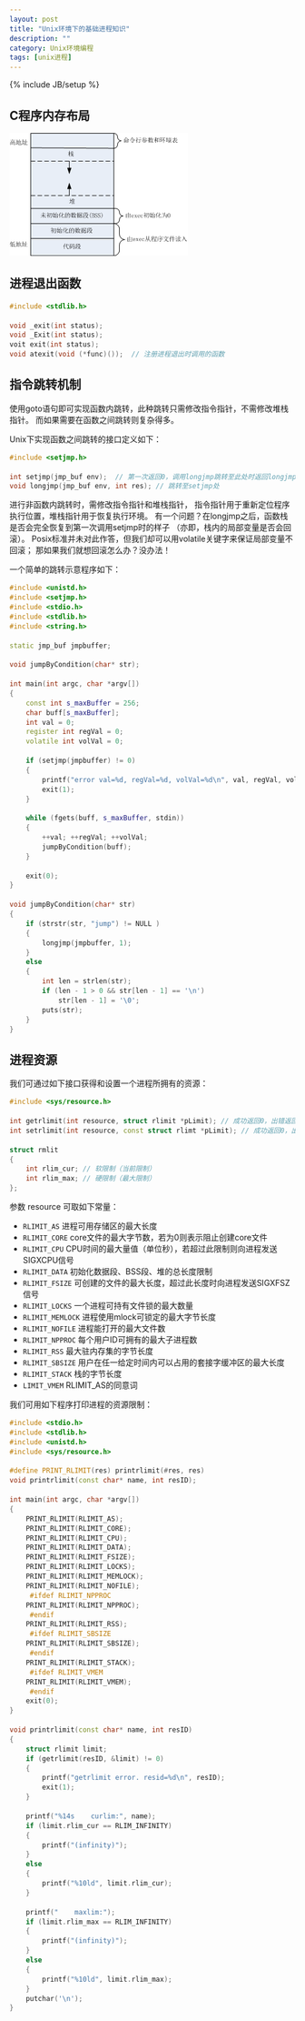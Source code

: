 ```yaml
---
layout: post
title: "Unix环境下的基础进程知识"
description: ""
category: Unix环境编程
tags: [unix进程]
---
```

{% include JB/setup %}

## C程序内存布局

![](/images/unix/process/c-memstructure.png)

## 进程退出函数

``` c++
#include <stdlib.h>

void _exit(int status);
void _Exit(int status);
voit exit(int status);
void atexit(void (*func)());  // 注册进程退出时调用的函数
```

## 指令跳转机制

使用goto语句即可实现函数内跳转，此种跳转只需修改指令指针，不需修改堆栈指针。
而如果需要在函数之间跳转则复杂得多。

Unix下实现函数之间跳转的接口定义如下：

``` c++
#include <setjmp.h>

int setjmp(jmp_buf env);  // 第一次返回0，调用longjmp跳转至此处时返回longjmp所设置的参数
void longjmp(jmp_buf env, int res); // 跳转至setjmp处
```

进行非函数内跳转时，需修改指令指针和堆栈指针，
指令指针用于重新定位程序执行位置，堆栈指针用于恢复执行环境。
有一个问题？在longjmp之后，函数栈是否会完全恢复到第一次调用setjmp时的样子
（亦即，栈内的局部变量是否会回滚）。
Posix标准并未对此作答，但我们却可以用volatile关键字来保证局部变量不回滚；
那如果我们就想回滚怎么办？没办法！

一个简单的跳转示意程序如下：

``` c++
#include <unistd.h>
#include <setjmp.h>
#include <stdio.h>
#include <stdlib.h>
#include <string.h>

static jmp_buf jmpbuffer;

void jumpByCondition(char* str);

int main(int argc, char *argv[])
{
    const int s_maxBuffer = 256;
    char buff[s_maxBuffer];
    int val = 0;
    register int regVal = 0;
    volatile int volVal = 0;

    if (setjmp(jmpbuffer) != 0)
    {
        printf("error val=%d, regVal=%d, volVal=%d\n", val, regVal, volVal);
        exit(1);
    }

    while (fgets(buff, s_maxBuffer, stdin))
    {
        ++val; ++regVal; ++volVal;
        jumpByCondition(buff);
    }

    exit(0);
}

void jumpByCondition(char* str)
{
    if (strstr(str, "jump") != NULL )
    {
        longjmp(jmpbuffer, 1);
    }
    else
    {
        int len = strlen(str);
        if (len - 1 > 0 && str[len - 1] == '\n')
            str[len - 1] = '\0';
        puts(str);
    }
}
```

## 进程资源

我们可通过如下接口获得和设置一个进程所拥有的资源：

``` c++
#include <sys/resource.h>

int getrlimit(int resource, struct rlimit *pLimit); // 成功返回0，出错返回非0
int setrlimit(int resource, const struct rlimt *pLimit); // 成功返回0，出错返回非0

struct rmlit
{
    int rlim_cur; // 软限制（当前限制）
    int rlim_max; // 硬限制（最大限制）
};
```

参数 resource 可取如下常量：

  + `RLIMIT_AS` 进程可用存储区的最大长度
  + `RLIMIT_CORE` core文件的最大字节数，若为0则表示阻止创建core文件
  + `RLIMIT_CPU` CPU时间的最大量值（单位秒），若超过此限制则向进程发送SIGXCPU信号
  + `RLIMIT_DATA` 初始化数据段、BSS段、堆的总长度限制
  + `RLIMIT_FSIZE` 可创建的文件的最大长度，超过此长度时向进程发送SIGXFSZ信号
  + `RLIMIT_LOCKS` 一个进程可持有文件锁的最大数量
  + `RLIMIT_MEMLOCK` 进程使用mlock可锁定的最大字节长度
  + `RLIMIT_NOFILE` 进程能打开的最大文件数
  + `RLIMIT_NPPROC` 每个用户ID可拥有的最大子进程数
  + `RLIMIT_RSS` 最大驻内存集的字节长度
  + `RLIMIT_SBSIZE` 用户在任一给定时间内可以占用的套接字缓冲区的最大长度
  + `RLIMIT_STACK` 栈的字节长度
  + `LIMIT_VMEM` RLIMIT_AS的同意词

我们可用如下程序打印进程的资源限制：

``` c++
#include <stdio.h>
#include <stdlib.h>
#include <unistd.h>
#include <sys/resource.h>

#define PRINT_RLIMIT(res) printrlimit(#res, res)
void printrlimit(const char* name, int resID);

int main(int argc, char *argv[])
{
    PRINT_RLIMIT(RLIMIT_AS);
    PRINT_RLIMIT(RLIMIT_CORE);
    PRINT_RLIMIT(RLIMIT_CPU);
    PRINT_RLIMIT(RLIMIT_DATA);
    PRINT_RLIMIT(RLIMIT_FSIZE);
    PRINT_RLIMIT(RLIMIT_LOCKS);
    PRINT_RLIMIT(RLIMIT_MEMLOCK);
    PRINT_RLIMIT(RLIMIT_NOFILE);
     #ifdef RLIMIT_NPPROC
    PRINT_RLIMIT(RLIMIT_NPPROC);
     #endif
    PRINT_RLIMIT(RLIMIT_RSS);
     #ifdef RLIMIT_SBSIZE
    PRINT_RLIMIT(RLIMIT_SBSIZE);
     #endif
    PRINT_RLIMIT(RLIMIT_STACK);
     #ifdef RLIMIT_VMEM
    PRINT_RLIMIT(RLIMIT_VMEM);
     #endif
    exit(0);
}

void printrlimit(const char* name, int resID)
{
    struct rlimit limit;
    if (getrlimit(resID, &limit) != 0)
    {
        printf("getrlimit error. resid=%d\n", resID);
        exit(1);
    }

    printf("%14s    curlim:", name);
    if (limit.rlim_cur == RLIM_INFINITY)
    {
        printf("(infinity)");
    }
    else
    {
        printf("%10ld", limit.rlim_cur);
    }

    printf("    maxlim:");
    if (limit.rlim_max == RLIM_INFINITY)
    {
        printf("(infinity)");
    }
    else
    {
        printf("%10ld", limit.rlim_max);
    }
    putchar('\n');
}
```
